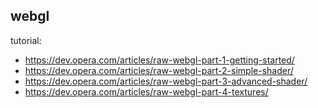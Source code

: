 webgl 
-----------

tutorial:
 * https://dev.opera.com/articles/raw-webgl-part-1-getting-started/
 * https://dev.opera.com/articles/raw-webgl-part-2-simple-shader/
 * https://dev.opera.com/articles/raw-webgl-part-3-advanced-shader/
 * https://dev.opera.com/articles/raw-webgl-part-4-textures/
